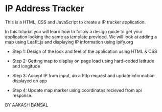 # IP Address Tracker
This is a HTML, CSS and JavaScript to create a IP tracker application. 

In this tutorial you will learn how to follow a design guide to get your application looking the same as template provided.
We will look at adding a map using Leaflt.js and displaying IP information using Ipify.org

- Step 1: 
Design of the look and feel of the application using HTML & CSS

- Step 2: 
Getting map to display on page load using hard-coded latitude and longitude

- Step 3: 
Accept IP from input, do a http request and update information displayed on app

- Step 4: 
Update map marker using coordinates recieved from api response.

BY
AAKASH BANSAL
